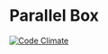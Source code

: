 # Parallel Box

[![Code Climate](https://codeclimate.com/github/nacyot/parallel-box.png)][cc]

[cc]: https://codeclimate.com/github/nacyot/parallel-box
